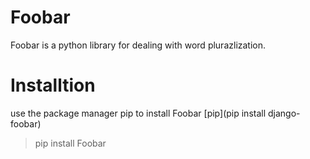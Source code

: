 # Foobar
Foobar is a python library for dealing with word plurazlization.

# Installtion 
use the package manager pip  to install Foobar [pip](pip install django-foobar)  

>pip install Foobar 
